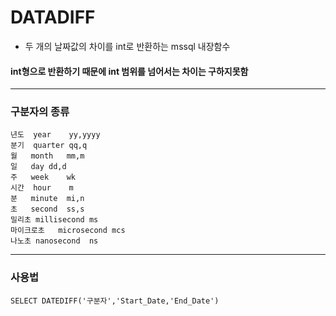 # DATADIFF

- 두 개의 날짜값의 차이를 int로 반환하는 mssql 내장함수

#### int형으로 반환하기 때문에 int 범위를 넘어서는 차이는 구하지못함
---
### 구분자의 종류

```
년도	year	yy,yyyy
분기	quarter	qq,q
월	month	mm,m
일	day	dd,d
주	week	wk
시간	hour	m
분	minute	mi,n
초	second	ss,s
밀리초	millisecond	ms
마이크로초	microsecond	mcs
나노초	nanosecond	ns
```
---
### 사용법
```mssql
SELECT DATEDIFF('구분자','Start_Date,'End_Date')
```
